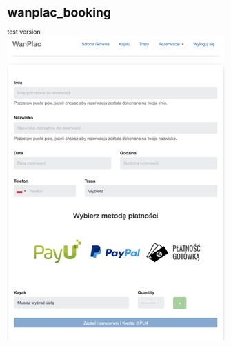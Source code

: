 # wanplac_booking
test version
![Demonstrative image](https://github.com/mstelwach/wanplac_booking/blob/master/demonstrative_image.png)
